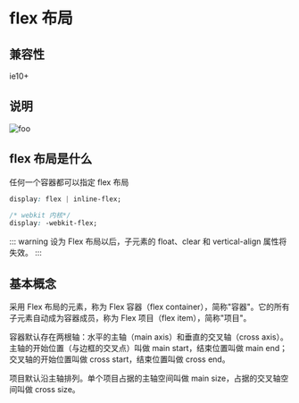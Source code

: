 # flex 布局

## 兼容性

ie10+

## 说明

<img :src="$withBase('/images/css/flex-01.png')" alt="foo">

## flex 布局是什么

任何一个容器都可以指定 flex 布局

```css
display: flex | inline-flex;

/* webkit 内核*/
display: -webkit-flex;
```

::: warning
设为 Flex 布局以后，子元素的 float、clear 和 vertical-align 属性将失效。
:::

## 基本概念

采用 Flex 布局的元素，称为 Flex 容器（flex container），简称"容器"。它的所有子元素自动成为容器成员，称为 Flex 项目（flex item），简称"项目"。

容器默认存在两根轴：水平的主轴（main axis）和垂直的交叉轴（cross axis）。主轴的开始位置（与边框的交叉点）叫做 main start，结束位置叫做 main end；交叉轴的开始位置叫做 cross start，结束位置叫做 cross end。

项目默认沿主轴排列。单个项目占据的主轴空间叫做 main size，占据的交叉轴空间叫做 cross size。
